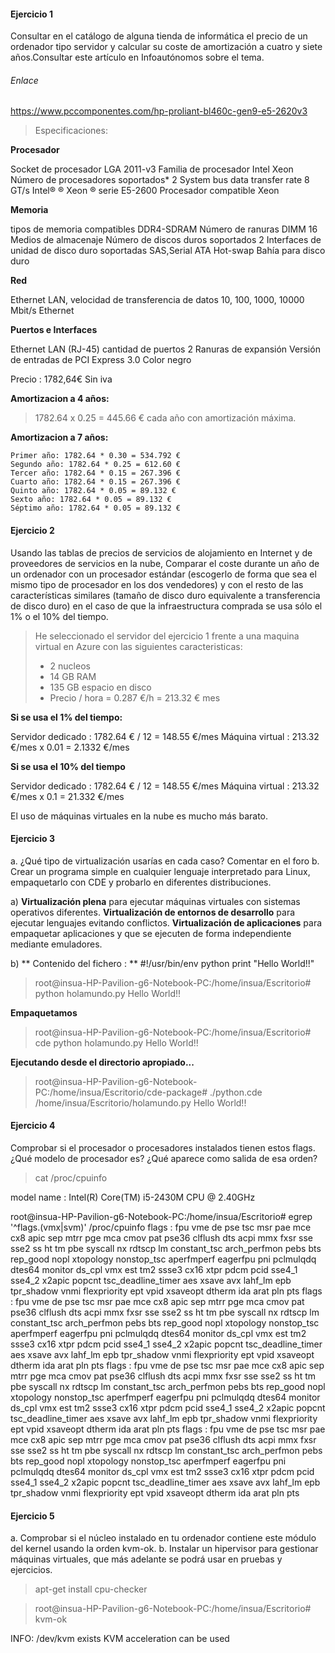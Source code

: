 #### Ejercicio 1
Consultar en el catálogo de alguna tienda de informática el precio de un ordenador tipo servidor y calcular su coste de amortización a cuatro y siete años.Consultar este artículo en Infoautónomos sobre el tema.

###### Enlace
https://www.pccomponentes.com/hp-proliant-bl460c-gen9-e5-2620v3

> Especificaciones:

**Procesador**

Socket de procesador LGA 2011-v3
Familia de procesador Intel Xeon
Número de procesadores soportados* 2
System bus data transfer rate 8 GT/s
Intel® ® Xeon ® serie E5-2600
Procesador compatible Xeon

**Memoria**

tipos de memoria compatibles DDR4-SDRAM
Número de ranuras DIMM 16
Medios de almacenaje
Número de discos duros soportados 2
Interfaces de unidad de disco duro soportadas SAS,Serial ATA
Hot-swap Bahía para disco duro

**Red**

Ethernet LAN, velocidad de transferencia de datos 10, 100, 1000, 10000 Mbit/s
Ethernet

**Puertos e Interfaces**

Ethernet LAN (RJ-45) cantidad de puertos 2
Ranuras de expansión
Versión de entradas de PCI Express 3.0
Color negro

 Precio : 1782,64€ Sin iva

**Amortizacion a 4 años:**
> 1782.64 x 0.25 = 445.66 € cada año con amortización máxima.

**Amortizacion a 7 años:**

    Primer año: 1782.64 * 0.30 = 534.792 €
    Segundo año: 1782.64 * 0.25 = 612.60 €
    Tercer año: 1782.64 * 0.15 = 267.396 €
    Cuarto año: 1782.64 * 0.15 = 267.396 €
    Quinto año: 1782.64 * 0.05 = 89.132 €
    Sexto año: 1782.64 * 0.05 = 89.132 €
    Séptimo año: 1782.64 * 0.05 = 89.132 €

#### Ejercicio 2
Usando las tablas de precios de servicios de alojamiento en Internet y de proveedores de servicios en la nube, Comparar el coste durante un año de un ordenador con un procesador estándar (escogerlo de forma que sea el mismo tipo de procesador en los dos vendedores) y con el resto de las características similares (tamaño de disco duro equivalente a transferencia de disco duro) en el caso de que la infraestructura comprada se usa sólo el 1% o el 10% del tiempo.

> He seleccionado el servidor del ejercicio 1 frente a una maquina virtual en Azure con las siguientes caracteristicas:
>- 2 nucleos
>- 14 GB RAM
>- 135 GB espacio en disco
>- Precio / hora = 0.287 €/h = 213.32 € mes

**Si se usa el 1% del tiempo:**

Servidor dedicado : 1782.64 € / 12 = 148.55 €/mes
Máquina virtual : 213.32 €/mes x 0.01 = 2.1332 €/mes

**Si se usa el 10% del tiempo**

Servidor dedicado : 1782.64 € / 12 = 148.55 €/mes
Máquina virtual : 213.32 €/mes x 0.1 = 21.332 €/mes

El uso de máquinas virtuales en la nube es mucho más barato.

#### Ejercicio 3
a. ¿Qué tipo de virtualización usarías en cada caso? Comentar en el foro
b. Crear un programa simple en cualquier lenguaje interpretado para Linux, empaquetarlo con CDE y probarlo en diferentes distribuciones.

a)
**Virtualización plena** para ejecutar máquinas virtuales con sistemas operativos diferentes.
**Virtualización de entornos de desarrollo** para ejecutar lenguajes evitando conflictos.
**Virtualización de aplicaciones** para empaquetar aplicaciones y que se ejecuten de forma independiente mediante emuladores.

b)
** Contenido del fichero : **
 #!/usr/bin/env python
print "Hello World!!"

> root@insua-HP-Pavilion-g6-Notebook-PC:/home/insua/Escritorio# python holamundo.py
Hello World!!

**Empaquetamos**
> root@insua-HP-Pavilion-g6-Notebook-PC:/home/insua/Escritorio# cde python holamundo.py
Hello World!!

**Ejecutando desde el directorio apropiado...**
>root@insua-HP-Pavilion-g6-Notebook-PC:/home/insua/Escritorio/cde-package# ./python.cde /home/insua/Escritorio/holamundo.py
Hello World!!

#### Ejercicio 4
 Comprobar si el procesador o procesadores instalados tienen estos flags. ¿Qué modelo de procesador es? ¿Qué aparece como salida de esa orden?

> cat /proc/cpuinfo

model name	: Intel(R) Core(TM) i5-2430M CPU @ 2.40GHz

root@insua-HP-Pavilion-g6-Notebook-PC:/home/insua/Escritorio# egrep '^flags.(vmx|svm)' /proc/cpuinfo
flags		: fpu vme de pse tsc msr pae mce cx8 apic sep mtrr pge mca cmov pat pse36 clflush dts acpi mmx fxsr sse sse2 ss ht tm pbe syscall nx rdtscp lm constant_tsc arch_perfmon pebs bts rep_good nopl xtopology nonstop_tsc aperfmperf eagerfpu pni pclmulqdq dtes64 monitor ds_cpl vmx est tm2 ssse3 cx16 xtpr pdcm pcid sse4_1 sse4_2 x2apic popcnt tsc_deadline_timer aes xsave avx lahf_lm epb tpr_shadow vnmi flexpriority ept vpid xsaveopt dtherm ida arat pln pts
flags		: fpu vme de pse tsc msr pae mce cx8 apic sep mtrr pge mca cmov pat pse36 clflush dts acpi mmx fxsr sse sse2 ss ht tm pbe syscall nx rdtscp lm constant_tsc arch_perfmon pebs bts rep_good nopl xtopology nonstop_tsc aperfmperf eagerfpu pni pclmulqdq dtes64 monitor ds_cpl vmx est tm2 ssse3 cx16 xtpr pdcm pcid sse4_1 sse4_2 x2apic popcnt tsc_deadline_timer aes xsave avx lahf_lm epb tpr_shadow vnmi flexpriority ept vpid xsaveopt dtherm ida arat pln pts
flags		: fpu vme de pse tsc msr pae mce cx8 apic sep mtrr pge mca cmov pat pse36 clflush dts acpi mmx fxsr sse sse2 ss ht tm pbe syscall nx rdtscp lm constant_tsc arch_perfmon pebs bts rep_good nopl xtopology nonstop_tsc aperfmperf eagerfpu pni pclmulqdq dtes64 monitor ds_cpl vmx est tm2 ssse3 cx16 xtpr pdcm pcid sse4_1 sse4_2 x2apic popcnt tsc_deadline_timer aes xsave avx lahf_lm epb tpr_shadow vnmi flexpriority ept vpid xsaveopt dtherm ida arat pln pts
flags		: fpu vme de pse tsc msr pae mce cx8 apic sep mtrr pge mca cmov pat pse36 clflush dts acpi mmx fxsr sse sse2 ss ht tm pbe syscall nx rdtscp lm constant_tsc arch_perfmon pebs bts rep_good nopl xtopology nonstop_tsc aperfmperf eagerfpu pni pclmulqdq dtes64 monitor ds_cpl vmx est tm2 ssse3 cx16 xtpr pdcm pcid sse4_1 sse4_2 x2apic popcnt tsc_deadline_timer aes xsave avx lahf_lm epb tpr_shadow vnmi flexpriority ept vpid xsaveopt dtherm ida arat pln pts


#### Ejercicio 5
a. Comprobar si el núcleo instalado en tu ordenador contiene este módulo del kernel usando la orden kvm-ok.
b. Instalar un hipervisor para gestionar máquinas virtuales, que más adelante se podrá usar en pruebas y ejercicios.

> apt-get install cpu-checker

> root@insua-HP-Pavilion-g6-Notebook-PC:/home/insua/Escritorio# kvm-ok

INFO: /dev/kvm exists
KVM acceleration can be used
